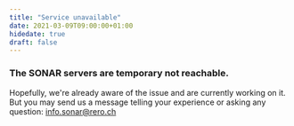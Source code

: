 ```yaml
---
title: "Service unavailable"
date: 2021-03-09T09:00:00+01:00
hidedate: true
draft: false
---
```


### The SONAR servers are temporary not reachable.

Hopefully, we're already aware of the issue and are currently working on it. But you may send us a message telling your experience or asking any question: info.sonar@rero.ch
